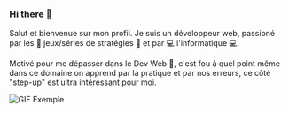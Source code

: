 ### Hi there 👋

Salut et bienvenue sur mon profil. Je suis un développeur web, passioné par les 🔫 jeux/séries de stratégies 🔫 et par 💻 l'informatique 💻.

Motivé pour me dépasser dans le Dev Web 🚀, c'est fou à quel point même dans ce domaine on apprend par la pratique et par nos erreurs, ce côté "step-up" est ultra intéressant pour moi.

![GIF Exemple](https://exemple.com/chemin/vers/le/gif.gif)

<!--


Salut et bienvenue sur mon profil. Je suis un développeur web, passioné par les jeux/séries de stratégies et par l'informatique.

Motivé pour me dépasser dans le Dev Web, c'est fou à quel point même dans ce domaine on apprend par la pratique et par nos erreurs, ce côté "step-up" est ultra intéressant pour moi.


**jawedBouta/jawedBouta** is a ✨ _special_ ✨ repository because its `README.md` (this file) appears on your GitHub profile.

Here are some ideas to get you started:

- 🔭 I’m currently working on ...
- 🌱 I’m currently learning ...
- 👯 I’m looking to collaborate on ...
- 🤔 I’m looking for help with ...
- 💬 Ask me about ...
- 📫 How to reach me: ...
- 😄 Pronouns: ...
- ⚡ Fun fact: ...
-->
